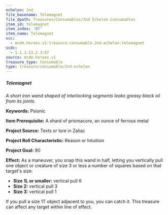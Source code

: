 ```yaml
---
echelon: 2nd
file_basename: Telemagnet
file_dpath: Treasures/Consumables/2nd Echelon Consumables
item_id: telemagnet
item_index: '07'
item_name: Telemagnet
scc:
  - mcdm.heroes.v1:treasure.consumable.2nd-echelon:telemagnet
scdc:
  - 1.1.1:13.2.3:07
source: mcdm.heroes.v1
treasure_type: Consumable
type: treasure/consumable/2nd-echelon
---
```


##### Telemagnet

*A short iron wand shaped of interlocking segments leaks greasy black oil from its joints.*

**Keywords:** Psionic

**Item Prerequisite:** A shard of prismacore, an ounce of ferrous metal

**Project Source:** Texts or lore in Zaliac

**Project Roll Characteristic:** Reason or Intuition

**Project Goal:** 90

**Effect:** As a maneuver, you snap this wand in half, letting you vertically pull one object or creature of size 3 or less a number of squares based on that target's size:

- **Size 1L or smaller:** vertical pull 6
- **Size 2:** vertical pull 3
- **Size 3:** vertical pull 1

If you pull a size 1T object adjacent to you, you can catch it. This treasure can affect any target within line of effect.
